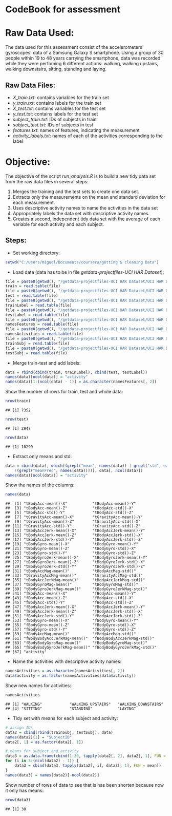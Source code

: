 CodeBook for assessment
========================================================

# Raw Data Used:

The data used for this assessment consist of the accelerometers' gyroscopes' data of a Samsung Galaxy S smartphone. Using a group of 30 people within 19 to 48 years carrying the smartphone, data was recorded while they were perfoming 6 different actions: walking, walking upstairs, walking downstairs, sitting, standing and laying.

## Raw Data Files:

- *X_train.txt*: contains variables for the train set
- *y_train.txt*: contains labels for the train set
- *X_test.txt*: contains variables for the test set
- *y_test.txt*: contains labels for the test set
- *subject_train.txt*: IDs of subjects in train
- *subject_test.txt*: IDs of subjects in test
- *features.txt*: names of features, indicating the measurement
- *activity_labels.txt*: names of each of the activities corresponding to the label


# Objective:

The objective of the script *run_analysis.R* is to build a new tidy data set from the raw data files in several steps:


1. Merges the training and the test sets to create one data set.
2. Extracts only the measurements on the mean and standard deviation for each measurement. 
3. Uses descriptive activity names to name the activities in the data set
4. Appropriately labels the data set with descriptive activity names. 
5. Creates a second, independent tidy data set with the average of each variable for each activity and each subject. 

## Steps:

- Set working directory:

```r
setwd("C:/Users/miguel/Documents/coursera/getting & cleaning Data")
```


- Load data  (data has to be in file *getdata-projectfiles-UCI HAR Dataset*):

```r
file = paste0(getwd(), "/getdata-projectfiles-UCI HAR Dataset/UCI HAR Dataset/train/X_train.txt")
train = read.table(file)
file = paste0(getwd(), "/getdata-projectfiles-UCI HAR Dataset/UCI HAR Dataset/test/X_test.txt")
test = read.table(file)
file = paste0(getwd(), "/getdata-projectfiles-UCI HAR Dataset/UCI HAR Dataset/train/y_train.txt")
trainLabel = read.table(file)
file = paste0(getwd(), "/getdata-projectfiles-UCI HAR Dataset/UCI HAR Dataset/test/y_test.txt")
testLabel = read.table(file)
file = paste0(getwd(), "/getdata-projectfiles-UCI HAR Dataset/UCI HAR Dataset/features.txt")
namesFeatures = read.table(file)
file = paste0(getwd(), "/getdata-projectfiles-UCI HAR Dataset/UCI HAR Dataset/activity_labels.txt")
namesActivities = read.table(file)
file = paste0(getwd(), "/getdata-projectfiles-UCI HAR Dataset/UCI HAR Dataset/train/subject_train.txt")
trainSubj = read.table(file)
file = paste0(getwd(), "/getdata-projectfiles-UCI HAR Dataset/UCI HAR Dataset/test/subject_test.txt")
testSubj = read.table(file)
```


- Merge train-test and add labels:

```r
data = rbind(cbind(train, trainLabel), cbind(test, testLabel))
names(data)[ncol(data)] = "activity"
names(data)[1:(ncol(data) - 1)] = as.character(namesFeatures[, 2])
```


Show the number of rows for train, test and whole data:

```r
nrow(train)
```

```
## [1] 7352
```

```r
nrow(test)
```

```
## [1] 2947
```

```r
nrow(data)
```

```
## [1] 10299
```


- Extract only means and std:

```r
data = cbind(data[, which((grepl("mean", names(data)) | grepl("std", names(data))) & 
    !(grepl("meanFreq", names(data))))], data[, ncol(data)])
names(data)[ncol(data)] = "activity"
```


Show the names of the columns:

```r
names(data)
```

```
##  [1] "tBodyAcc-mean()-X"           "tBodyAcc-mean()-Y"          
##  [3] "tBodyAcc-mean()-Z"           "tBodyAcc-std()-X"           
##  [5] "tBodyAcc-std()-Y"            "tBodyAcc-std()-Z"           
##  [7] "tGravityAcc-mean()-X"        "tGravityAcc-mean()-Y"       
##  [9] "tGravityAcc-mean()-Z"        "tGravityAcc-std()-X"        
## [11] "tGravityAcc-std()-Y"         "tGravityAcc-std()-Z"        
## [13] "tBodyAccJerk-mean()-X"       "tBodyAccJerk-mean()-Y"      
## [15] "tBodyAccJerk-mean()-Z"       "tBodyAccJerk-std()-X"       
## [17] "tBodyAccJerk-std()-Y"        "tBodyAccJerk-std()-Z"       
## [19] "tBodyGyro-mean()-X"          "tBodyGyro-mean()-Y"         
## [21] "tBodyGyro-mean()-Z"          "tBodyGyro-std()-X"          
## [23] "tBodyGyro-std()-Y"           "tBodyGyro-std()-Z"          
## [25] "tBodyGyroJerk-mean()-X"      "tBodyGyroJerk-mean()-Y"     
## [27] "tBodyGyroJerk-mean()-Z"      "tBodyGyroJerk-std()-X"      
## [29] "tBodyGyroJerk-std()-Y"       "tBodyGyroJerk-std()-Z"      
## [31] "tBodyAccMag-mean()"          "tBodyAccMag-std()"          
## [33] "tGravityAccMag-mean()"       "tGravityAccMag-std()"       
## [35] "tBodyAccJerkMag-mean()"      "tBodyAccJerkMag-std()"      
## [37] "tBodyGyroMag-mean()"         "tBodyGyroMag-std()"         
## [39] "tBodyGyroJerkMag-mean()"     "tBodyGyroJerkMag-std()"     
## [41] "fBodyAcc-mean()-X"           "fBodyAcc-mean()-Y"          
## [43] "fBodyAcc-mean()-Z"           "fBodyAcc-std()-X"           
## [45] "fBodyAcc-std()-Y"            "fBodyAcc-std()-Z"           
## [47] "fBodyAccJerk-mean()-X"       "fBodyAccJerk-mean()-Y"      
## [49] "fBodyAccJerk-mean()-Z"       "fBodyAccJerk-std()-X"       
## [51] "fBodyAccJerk-std()-Y"        "fBodyAccJerk-std()-Z"       
## [53] "fBodyGyro-mean()-X"          "fBodyGyro-mean()-Y"         
## [55] "fBodyGyro-mean()-Z"          "fBodyGyro-std()-X"          
## [57] "fBodyGyro-std()-Y"           "fBodyGyro-std()-Z"          
## [59] "fBodyAccMag-mean()"          "fBodyAccMag-std()"          
## [61] "fBodyBodyAccJerkMag-mean()"  "fBodyBodyAccJerkMag-std()"  
## [63] "fBodyBodyGyroMag-mean()"     "fBodyBodyGyroMag-std()"     
## [65] "fBodyBodyGyroJerkMag-mean()" "fBodyBodyGyroJerkMag-std()" 
## [67] "activity"
```


- Name the activities with descriptive activity names:

```r
namesActivities = as.character(namesActivities[, 2])
data$activity = as.factor(namesActivities[data$activity])
```


Show new names for activities:

```r
namesActivities
```

```
## [1] "WALKING"            "WALKING_UPSTAIRS"   "WALKING_DOWNSTAIRS"
## [4] "SITTING"            "STANDING"           "LAYING"
```


- Tidy set with means for each subject and activity: 

```r
# assign IDs
data2 = cbind(rbind(trainSubj, testSubj), data)
names(data2)[1] = "SubjectID"
data2[, 1] = as.factor(data2[, 1])

# means for subject and activity
data3 = as.data.frame(cbind(1:30, tapply(data2[, 2], data2[, 1], FUN = mean)))
for (i in 3:(ncol(data2) - 1)) {
    data3 = cbind(data3, tapply(data2[, i], data2[, 1], FUN = mean))
}
names(data3) = names(data2)[-ncol(data2)]
```


Show number of rows of data to see that is has been shorten because now it only has means:

```r
nrow(data3)
```

```
## [1] 30
```

